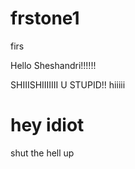 # frstone1
firs

Hello Sheshandri!!!!!!

SHIIISHIIIIIII U STUPID!!
hiiiii

hey idiot
=======
shut the hell up


